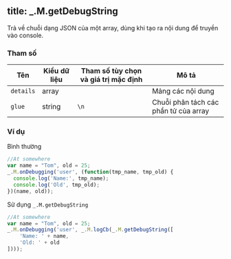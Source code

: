 title: _.M.getDebugString
-----

Trả về chuỗi dạng JSON của một array, dùng khi tạo ra nội dung để truyền vào console.

### Tham số
<table class="table table-striped">
    <thead>
    <tr>
        <th>Tên</th>
        <th>Kiểu dữ liệu</th>
        <th>Tham số tùy chọn và giá trị mặc định</th>
        <th>Mô tả</th>
    </tr>
    </thead>
    <tbody>
    <tr>
        <td><code>details</code></td>
        <td>array</td>
        <td></td>
        <td>Mảng các nội dung</td>
    </tr>
    <tr>
        <td><code>glue</code></td>
        <td>string</td>
        <td><code>\n</code></td>
        <td>Chuỗi phân tách các phần tử của array</td>
    </tr>
    </tbody>
</table>

### Ví dụ
Bình thường
```js
//At somewhere
var name = "Tom", old = 25;
_.M.onDebugging('user', (function(tmp_name, tmp_old) {
  console.log('Name:', tmp_name);
  console.log('Old', tmp_old);
})(name, old));
```

Sử dụng <code>_.M.getDebugString</code>

```js
//At somewhere
var name = "Tom", old = 25;
_.M.onDebugging('user', _.M.logCb(_.M.getDebugString([
    'Name: ' + name,
    'Old: ' + old
])));
```
